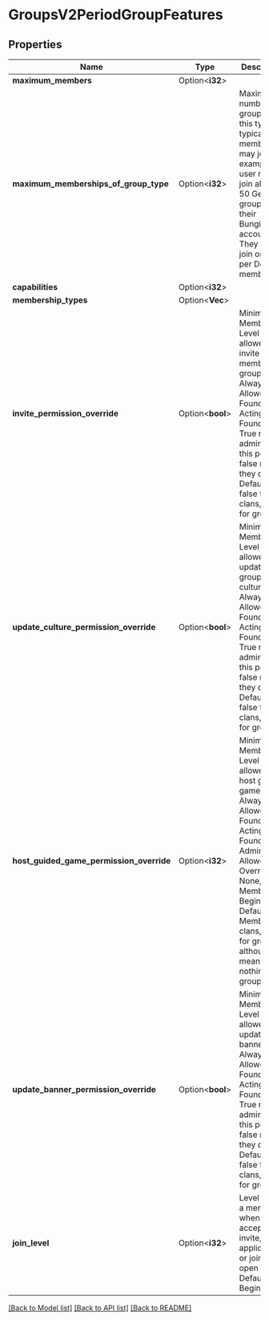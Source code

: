 # GroupsV2PeriodGroupFeatures

## Properties

Name | Type | Description | Notes
------------ | ------------- | ------------- | -------------
**maximum_members** | Option<**i32**> |  | [optional]
**maximum_memberships_of_group_type** | Option<**i32**> | Maximum number of groups of this type a typical membership may join. For example, a user may join about 50 General groups with their Bungie.net account. They may join one clan per Destiny membership. | [optional]
**capabilities** | Option<**i32**> |  | [optional]
**membership_types** | Option<**Vec<i32>**> |  | [optional]
**invite_permission_override** | Option<**bool**> | Minimum Member Level allowed to invite new members to group  Always Allowed: Founder, Acting Founder  True means admins have this power, false means they don't  Default is false for clans, true for groups. | [optional]
**update_culture_permission_override** | Option<**bool**> | Minimum Member Level allowed to update group culture  Always Allowed: Founder, Acting Founder  True means admins have this power, false means they don't  Default is false for clans, true for groups. | [optional]
**host_guided_game_permission_override** | Option<**i32**> | Minimum Member Level allowed to host guided games  Always Allowed: Founder, Acting Founder, Admin  Allowed Overrides: None, Member, Beginner  Default is Member for clans, None for groups, although this means nothing for groups. | [optional]
**update_banner_permission_override** | Option<**bool**> | Minimum Member Level allowed to update banner  Always Allowed: Founder, Acting Founder  True means admins have this power, false means they don't  Default is false for clans, true for groups. | [optional]
**join_level** | Option<**i32**> | Level to join a member at when accepting an invite, application, or joining an open clan  Default is Beginner. | [optional]

[[Back to Model list]](../README.md#documentation-for-models) [[Back to API list]](../README.md#documentation-for-api-endpoints) [[Back to README]](../README.md)



